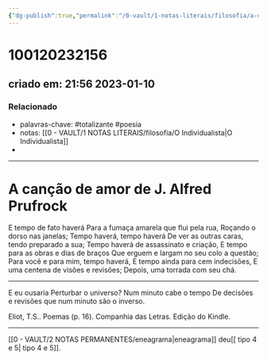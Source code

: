 ```yaml
---
{"dg-publish":true,"permalink":"/0-vault/1-notas-literais/filosofia/a-cancao-de-amor-de-j-alfred-prufrock/","tags":["totalizante","poesia"],"dgHomeLink":true,"dgShowLocalGraph":true,"dgShowFileTree":true,"dgEnableSearch":true}
---
```


# 100120232156
## criado em: 21:56 2023-01-10

### Relacionado
- palavras-chave: #totalizante #poesia 
- notas: [[0 - VAULT/1 NOTAS LITERAIS/filosofia/O Individualista\|O Individualista]]
- 
---
# A canção de amor de J. Alfred Prufrock


E tempo de fato haverá
Para a fumaça amarela que flui pela rua, 
Roçando o dorso nas janelas; 
Tempo haverá, tempo haverá 
De ver as outras caras, tendo preparado a sua; 
Tempo haverá de assassinato e criação, 
E tempo para as obras e dias de braços 
Que erguem e largam no seu colo a questão; 
Para você e para mim, tempo haverá, 
E tempo ainda para cem indecisões, 
E uma centena de visões e revisões; 
Depois, uma torrada com seu chá.

---
E eu ousaria Perturbar o universo? Num minuto cabe o tempo De decisões e revisões que num minuto são o inverso.

Eliot, T.S.. Poemas (p. 16). Companhia das Letras. Edição do Kindle. 

---
[[0 - VAULT/2 NOTAS PERMANENTES/eneagrama\|eneagrama]] deu[[ tipo 4 e 5\| tipo 4 e 5]].